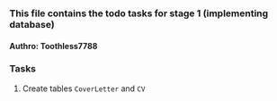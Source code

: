### This file contains the todo tasks for stage 1 (implementing database)
#### Authro: Toothless7788



### Tasks
1. Create tables ```CoverLetter``` and ```CV```